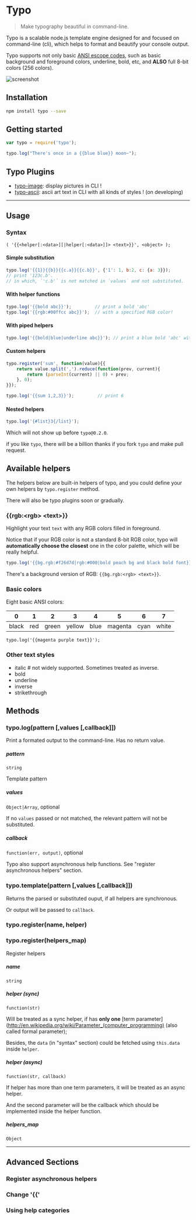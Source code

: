 # Typo

> Make typography beautiful in command-line.

Typo is a scalable node.js template engine designed for and focused on command-line (cli), which helps to format and beautify your console output.

Typo supports not only basic [ANSI escope codes](http://en.wikipedia.org/wiki/ANSI_escape_code), such as basic background and foreground colors, underline, bold, etc, and **ALSO** full 8-bit colors (256 colors).

![screenshot](https://raw.github.com/kaelzhang/typo/master/screenshot.png)

## Installation

```bash
npm install typo --save
```
    
## Getting started

```js
var typo = require('typo');

typo.log("There's once in a {{blue blue}} moon~");
```

## Typo Plugins

- [typo-image](https://github.com/kaelzhang/typo-image): display pictures in CLI !
- [typo-ascii](https://github.com/kaelzhang/typo-ascii): ascii art text in CLI with all kinds of styles ! (on developing)

****

## Usage

### Syntax

	( '{{<helper[:<data>][|helper[:<data>]]> <text>}}', <object> );

#### Simple substitution

```js
typo.log('{{1}}{{b}}{{c.a}}{{c.b}}', {'1': 1, b:2, c: {a: 3}}); 
// print '123c.b'.
// in which, `'c.b'` is not matched in `values` and not substituted.
```
    
#### With helper functions

```js
typo.log('{{bold abc}}');         // print a bold 'abc'
typo.log('{{rgb:#00ffcc abc}}');  // with a specified RGB color!
```
    
#### With piped helpers

```js
typo.log('{{bold|blue|underline abc}}'); // print a blue bold 'abc' with a underline
````
    
#### Custom helpers

```js
typo.register('sum', function(value){{
    return value.split(',').reduce(function(prev, current){
        return (parseInt(current) || 0) + prev;
    }, 0);
}});

typo.log('{{sum 1,2,3}}');         // print 6
```
    
#### Nested helpers

```js
typo.log('{#list}3{/list}');
```

Which will not show up before `typo@0.2.0`.

if you like `typo`, there will be a billion thanks if you fork `typo` and make pull request.

## Available helpers
The helpers below are built-in helpers of typo, and you could define your own helpers by `typo.register` method.

There will also be typo plugins soon or gradually.

### {{rgb:\<rgb\> \<text\>}}

Highlight your text `text` with any RGB colors filled in foreground. 

Notice that if your RGB color is not a standard 8-bit RGB color, typo will **automatically choose the closest** one in the color palette, which will be really helpful.
	
```js
typo.log('{{bg.rgb:#f26d7d|rgb:#000|bold peach bg and black bold font}}');
```
	
There's a background version of RGB: `{{bg.rgb:<rgb> <text>}}`.

### Basic colors

Eight basic ANSI colors:

0     |  1  |   2   |    3   |  4   |    5    |  6   |   7
----- | --- | ----- | ------ | ---- | ------- | ---- | -----
black | red | green | yellow | blue | magenta | cyan | white

	typo.log('{{magenta purple text}}');
	
### Other text styles

- italic # not widely supported. Sometimes treated as inverse.
- bold
- underline
- inverse
- strikethrough

## Methods

### typo.log(pattern [,values [,callback]])
Print a formated output to the command-line. Has no return value.

##### pattern
`string`

Template pattern

##### values

`Object|Array`, optional

If no `values` passed or not matched, the relevant pattern will not be substituted.

##### callback

`function(err, output)`, optional

Typo also support asynchronous help functions. See "register asynchronous helpers" section.


### typo.template(pattern [,values [,callback]])

Returns the parsed or substituted ouput, if all helpers are synchronous.

Or output will be passed to `callback`. 

### typo.register(name, helper)
### typo.register(helpers_map)
Register helpers

##### name
`string`

##### helper (sync)
`function(str)`

Will be treated as a sync helper, if has **only one** [term parameter](http://en.wikipedia.org/wiki/Parameter_(computer_programming) (also called formal parameter);

Besides, the `data` (in "syntax" section) could be fetched using `this.data` inside `helper`.

##### helper (async)
`function(str, callback)`

If helper has more than one term parameters, it will be treated as an async helper.

And the second parameter will be the callback which should be implemented inside the helper function.

##### helpers_map

`Object`


****

## Advanced Sections

### Register asynchronous helpers

### Change '{{'

### Using help categories
